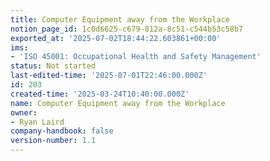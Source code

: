 ```yaml
---
title: Computer Equipment away from the Workplace
notion_page_id: 1c0d6625-c679-812a-8c51-c544b53c58b7
exported_at: '2025-07-02T18:44:22.603861+00:00'
ims:
- 'ISO 45001: Occupational Health and Safety Management'
status: Not started
last-edited-time: '2025-07-01T22:46:00.000Z'
id: 203
created-time: '2025-03-24T10:40:00.000Z'
name: Computer Equipment away from the Workplace
owner:
- Ryan Laird
company-handbook: false
version-number: 1.1
---
```


<!-- Unsupported block type: unsupported -->
